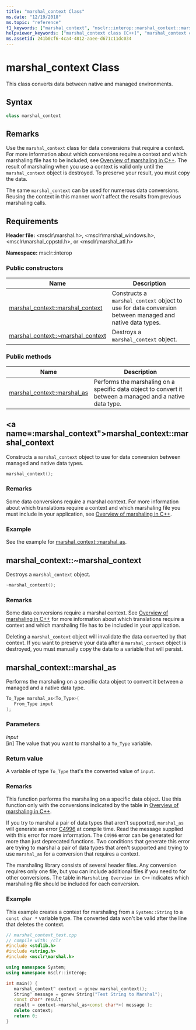 ```yaml
---
title: "marshal_context Class"
ms.date: "12/19/2018"
ms.topic: "reference"
f1_keywords: ["marshal_context", "msclr::interop::marshal_context::marshal_context", "marshal_context::marshal_context", "msclr.interop.marshal_context.marshal_context", "marshal_context.marshal_context", "marshal_context::~marshal_context", "msclr.interop.marshal_context.~marshal_context", "marshal_context.~marshal_context", "msclr::interop::marshal_context::~marshal_context", "~marshal_context", "marshal_context::marshal_as", "marshal_context.marshal_as", "msclr.interop.marshal_context.marshal_as", "msclr::interop::marshal_context::marshal_as" ]
helpviewer_keywords: ["marshal_context class [C++]", "marshal_context class [C++], operations"]
ms.assetid: 241b0cf6-4ca4-4812-aaee-d671c11dc034
---
```

# marshal_context Class

This class converts data between native and managed environments.

## Syntax

```cpp
class marshal_context
```

## Remarks

Use the `marshal_context` class for data conversions that require a context. For more information about which conversions require a context and which marshaling file has to be included, see [Overview of marshaling in C++](../dotnet/overview-of-marshaling-in-cpp.md). The result of marshaling when you use a context is valid only until the `marshal_context` object is destroyed. To preserve your result, you must copy the data.

The same `marshal_context` can be used for numerous data conversions. Reusing the context in this manner won't affect the results from previous marshaling calls.

## Requirements

**Header file:** \<msclr\marshal.h>, \<msclr\marshal_windows.h>, \<msclr\marshal_cppstd.h>, or \<msclr\marshal_atl.h>

**Namespace:** msclr::interop

### Public constructors

|Name|Description| 
|---------|-----------| 
|[marshal_context::marshal_context](#marshal_context)|Constructs a `marshal_context` object to use for data conversion between managed and native data types.| 
|[marshal_context::~marshal_context](#tilde-marshal_context)|Destroys a `marshal_context` object.| 

### Public methods
|Name|Description| 
|---------|-----------| 
|[marshal_context::marshal_as](#marshal_as)|Performs the marshaling on a specific data object to convert it between a managed and a native data type.| 

## <a name=:marshal_context"></a>marshal_context::marshal_context

Constructs a `marshal_context` object to use for data conversion between managed and native data types.

```cpp
marshal_context();
```

### Remarks

Some data conversions require a marshal context. For more information about which translations require a context and which marshaling file you must include in your application, see [Overview of marshaling in C++](../dotnet/overview-of-marshaling-in-cpp.md).

### Example

See the example for [marshal_context::marshal_as](../dotnet/marshal-context-marshal-as.md).


## <a name="tilde-marshal_context"></a>marshal_context::~marshal_context

Destroys a `marshal_context` object.

```cpp
~marshal_context();
```

### Remarks

Some data conversions require a marshal context. See [Overview of marshaling in C++](../dotnet/overview-of-marshaling-in-cpp.md) for more information about which translations require a context and which marshaling file has to be included in your application.

Deleting a `marshal_context` object will invalidate the data converted by that context. If you want to preserve your data after a `marshal_context` object is destroyed, you must manually copy the data to a variable that will persist.

## <a name="marshal_as"></a>marshal_context::marshal_as

Performs the marshaling on a specific data object to convert it between a managed and a native data type.

```cpp
To_Type marshal_as<To_Type>(
   From_Type input
);
```

### Parameters

*input*<br/>
[in] The value that you want to marshal to a `To_Type` variable.

### Return value

A variable of type `To_Type` that's the converted value of `input`.

### Remarks

This function performs the marshaling on a specific data object. Use this function only with the conversions indicated by the table in [Overview of marshaling in C++](../dotnet/overview-of-marshaling-in-cpp.md).

If you try to marshal a pair of data types that aren't supported, `marshal_as` will generate an error [C4996](../error-messages/compiler-warnings/compiler-warning-level-3-c4996.md) at compile time. Read the message supplied with this error for more information. The `C4996` error can be generated for more than just deprecated functions. Two conditions that generate this error are trying to marshal a pair of data types that aren't supported and trying to use `marshal_as` for a conversion that requires a context.

The marshaling library consists of several header files. Any conversion requires only one file, but you can include additional files if you need to for other conversions. The table in `Marshaling Overview in C++` indicates which marshaling file should be included for each conversion.

### Example

This example creates a context for marshaling from a `System::String` to a `const char *` variable type. The converted data won't be valid after the line that deletes the context.

```cpp
// marshal_context_test.cpp
// compile with: /clr
#include <stdlib.h>
#include <string.h>
#include <msclr\marshal.h>

using namespace System;
using namespace msclr::interop;

int main() {
   marshal_context^ context = gcnew marshal_context();
   String^ message = gcnew String("Test String to Marshal");
   const char* result;
   result = context->marshal_as<const char*>( message );
   delete context;
   return 0;
}
```